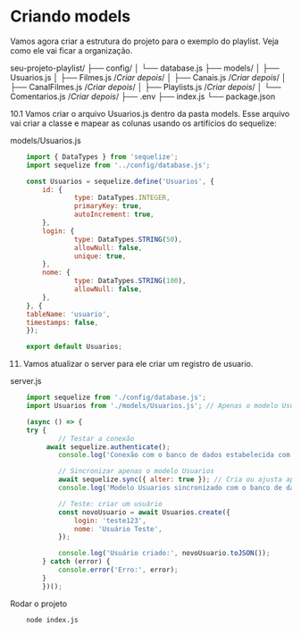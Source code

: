 # Criando models 

Vamos agora criar a estrutura do projeto para o exemplo do playlist.
Veja como ele vai ficar a organização.

seu-projeto-playlist/
├── config/
│   └── database.js
├── models/
│   ├── Usuarios.js
│   ├── Filmes.js  /*Criar depois*/
│   ├── Canais.js /*Criar depois*/
│   ├── CanalFilmes.js /*Criar depois*/
│   ├── Playlists.js /*Criar depois*/
│   └── Comentarios.js /*Criar depois*/
├── .env
├── index.js
└── package.json

10.1 Vamos criar o arquivo Usuarios.js dentro da pasta models. Esse arquivo vai criar a classe e mapear as colunas usando 
os artifícios do sequelize:

models/Usuarios.js

```js
	import { DataTypes } from 'sequelize';
	import sequelize from '../config/database.js';

	const Usuarios = sequelize.define('Usuarios', {
  		id: {
    			type: DataTypes.INTEGER,
    			primaryKey: true,
    			autoIncrement: true,
  		},
  		login: {
    			type: DataTypes.STRING(50),
    			allowNull: false,
    			unique: true,
  		},
  		nome: {
    			type: DataTypes.STRING(100),
    			allowNull: false,
  		},
	}, {
  	tableName: 'usuario',
  	timestamps: false,
	});

	export default Usuarios;
```

11. Vamos atualizar o server para ele criar um registro de usuario.

server.js
```js
	import sequelize from './config/database.js';
	import Usuarios from './models/Usuarios.js'; // Apenas o modelo Usuarios

	(async () => {
  	try {
    		// Testar a conexão
   		 await sequelize.authenticate();
    		console.log('Conexão com o banco de dados estabelecida com sucesso!');

    		// Sincronizar apenas o modelo Usuarios
    		await sequelize.sync({ alter: true }); // Cria ou ajusta apenas a tabela 'usuarios'
    		console.log('Modelo Usuarios sincronizado com o banco de dados.');

    		// Teste: criar um usuário
    		const novoUsuario = await Usuarios.create({
      			login: 'teste123',
      			nome: 'Usuário Teste',
    		});

    		console.log('Usuário criado:', novoUsuario.toJSON());
  		} catch (error) {
   			console.error('Erro:', error);
 		}
		})();
```

Rodar o projeto
```sh
	node index.js
```
